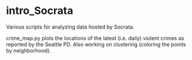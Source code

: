 # intro_Socrata
Various scripts for analyzing data hosted by Socrata.

crime_map.py plots the locations of the latest (i.e. daily) violent crimes as reported by the Seattle PD. Also working on clustering (coloring the points by neighborhood).
